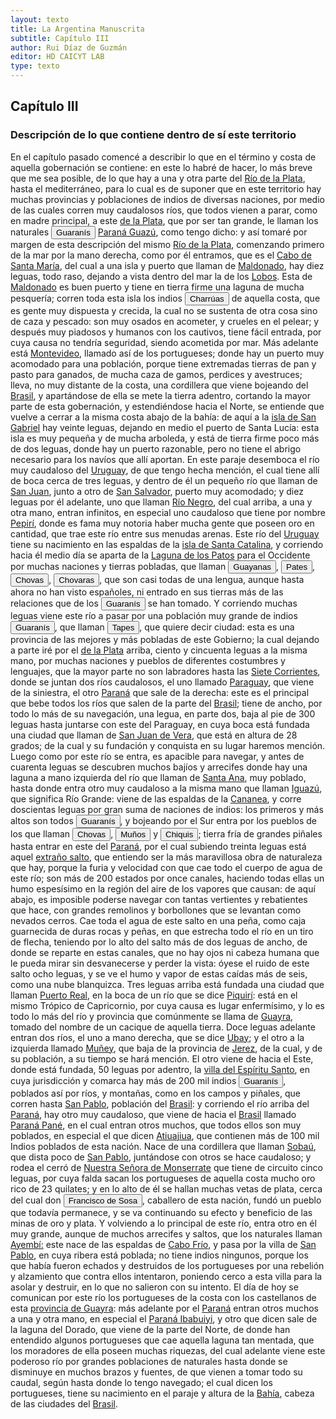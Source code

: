 ```yaml
---
layout: texto
title: La Argentina Manuscrita
subtitle: Capítulo III
author: Rui Díaz de Guzmán
editor: HD CAICYT LAB
type: texto
---
```


## Capítulo III

### Descripción de lo que contiene dentro de sí este territorio


En el capítulo pasado comencé a describir lo que en el término y costa de aquella gobernación se contiene: en este lo habré de hacer, lo más breve que me sea posible, de lo que hay a una y otra parte del <a href="https://recogito.pelagios.org/document/wzqxhk0h3vpikm/part/1/edit#9cb63c35-2b8d-4faa-82e3-899cd8ac34b1" target="_blank">Río de la Plata</a>, hasta el mediterráneo, para lo cual es de suponer que en este territorio hay muchas provincias y poblaciones de indios de diversas naciones, por medio de las cuales corren muy caudalosos ríos, que todos vienen a parar, como en madre principal, a este <a href="https://recogito.pelagios.org/document/wzqxhk0h3vpikm/part/1/edit#ae32d52b-21fa-4570-b9f2-956ed93b1d71" target="_blank">de la Plata</a>, que por ser tan grande, le llaman los naturales <button class="balloon" data-balloon-pos="up" data-balloon-length="large" data-balloon="Aborigine,Native people">Guaranís</button> <a href="https://recogito.pelagios.org/document/wzqxhk0h3vpikm/part/1/edit#c4407351-2020-4084-81aa-6b74e626abd5" target="_blank">Paraná Guazú</a>, como tengo dicho: y así tomaré por margen de esta descripción del mismo <a href="https://recogito.pelagios.org/document/wzqxhk0h3vpikm/part/1/edit#aa5a330d-2da4-4581-b231-00ddc08d69a7" target="_blank">Río de la Plata</a>, comenzando primero de la mar por la mano derecha, como por él entramos, que es el <a href="https://recogito.pelagios.org/document/wzqxhk0h3vpikm/part/1/edit#a5fc51a9-61fc-44e8-aeec-27c29889cda9" target="_blank">Cabo de Santa María</a>, del cual a una isla y puerto que llaman de <a href="https://recogito.pelagios.org/document/wzqxhk0h3vpikm/part/1/edit#f455be59-e505-4390-99e3-924a19ecc940" target="_blank">Maldonado</a>, hay diez leguas, todo raso, dejando a vista dentro del mar la de los <a href="https://recogito.pelagios.org/document/wzqxhk0h3vpikm/part/1/edit#6dd4f0ca-d1d3-4755-9b4a-24365d8c701f" target="_blank">Lobos</a>. Esta de <a href="https://recogito.pelagios.org/document/wzqxhk0h3vpikm/part/1/edit#4fc068da-4846-4e67-9798-a21ecf3fbc3c" target="_blank">Maldonado</a> es buen puerto y tiene en tierra firme una laguna de mucha pesquería; corren toda esta isla los indios <button class="balloon" data-balloon-pos="up" data-balloon-length="large" data-balloon="people">Charrúas</button> de aquella costa, que es gente muy dispuesta y crecida, la cual no se sustenta de otra cosa sino de caza y pescado: son muy osados en acometer, y crueles en el pelear; y después muy piadosos y humanos con los cautivos, tiene fácil entrada, por cuya causa no tendría seguridad, siendo acometida por mar. Más adelante está <a href="https://recogito.pelagios.org/document/wzqxhk0h3vpikm/part/1/edit#cef33fa1-de78-4e77-801d-a8e4ebe9993a" target="_blank">Montevideo</a>, llamado así de los portugueses; donde hay un puerto muy acomodado para una población, porque tiene extremadas tierras de pan y pasto para ganados, de mucha caza de gamos, perdices y avestruces; lleva, no muy distante de la costa, una cordillera que viene bojeando del <a href="https://recogito.pelagios.org/document/wzqxhk0h3vpikm/part/1/edit#04a39fe1-e687-41d3-9ab0-78f4fcfbc72b" target="_blank">Brasil</a>, y apartándose de ella se mete la tierra adentro, cortando la mayor parte de esta gobernación, y estendiéndose hacia el Norte, se entiende que vuelve a cerrar a la misma costa abajo de la bahía: de aquí a la <a href="https://recogito.pelagios.org/document/wzqxhk0h3vpikm/part/1/edit#215857da-1bd8-4227-9df3-6b14006226a1" target="_blank">isla de San Gabriel</a> hay veinte leguas, dejando en medio el puerto de Santa Lucía: esta isla es muy pequeña y de mucha arboleda, y está de tierra firme poco más de dos leguas, donde hay un puerto razonable, pero no tiene el abrigo necesario para los navíos que allí aportan. En este paraje desemboca el río muy caudaloso del <a href="https://recogito.pelagios.org/document/wzqxhk0h3vpikm/part/1/edit#a8cfa173-6795-4843-afbc-246f68804636" target="_blank">Uruguay</a>, de que tengo hecha mención, el cual tiene allí de boca cerca de tres leguas, y dentro de él un pequeño río que llaman de <a href="https://recogito.pelagios.org/document/wzqxhk0h3vpikm/part/1/edit#3fb0f41c-b31f-495d-8dde-8af6f9a7dbd7" target="_blank">San Juan</a>, junto a otro de <a href="https://recogito.pelagios.org/document/wzqxhk0h3vpikm/part/1/edit#328fbfef-7741-4900-9c37-e415c2c3aa02" target="_blank">San Salvador</a>, puerto muy acomodado; y diez leguas por él adelante, uno que llaman <a href="https://recogito.pelagios.org/document/wzqxhk0h3vpikm/part/1/edit#5690748f-02c4-452a-b14a-743d35e11633" target="_blank">Río Negro</a>, del cual arriba, a una y otra mano, entran infinitos, en especial uno caudaloso que tiene por nombre <a href="https://recogito.pelagios.org/document/wzqxhk0h3vpikm/part/1/edit#9a33ddcc-3fa4-4fa4-9dd9-3f73029510c8" target="_blank">Pepirí</a>, donde es fama muy notoria haber mucha gente que poseen oro en cantidad, que trae este río entre sus menudas arenas. Este río del <a href="https://recogito.pelagios.org/document/wzqxhk0h3vpikm/part/1/edit#a27191b6-5add-46c5-bc8e-e1509b01c0e7" target="_blank">Uruguay</a> tiene su nacimiento en las espaldas de la <a href="https://recogito.pelagios.org/document/wzqxhk0h3vpikm/part/1/edit#059610a8-318c-4897-96fb-fd624f572927" target="_blank">isla de Santa Catalina</a>, y corriendo hacia él medio día se aparta de la <a href="https://recogito.pelagios.org/document/wzqxhk0h3vpikm/part/1/edit#a6caff8a-48d5-4c87-b612-5b12afe4246b" target="_blank">Laguna de los Patos</a> para el Occidente por muchas naciones y tierras pobladas, que llaman <button class="balloon" data-balloon-pos="up" data-balloon-length="large" data-balloon="people">Guayanas</button>, <button class="balloon" data-balloon-pos="up" data-balloon-length="large" data-balloon="people">Pates</button>, <button class="balloon" data-balloon-pos="up" data-balloon-length="large" data-balloon="people">Chovas</button>, <button class="balloon" data-balloon-pos="up" data-balloon-length="large" data-balloon="people">Chovaras</button>, que son casi todas de una lengua, aunque hasta ahora no han visto españoles, ni entrado en sus tierras más de las relaciones que de los <button class="balloon" data-balloon-pos="up" data-balloon-length="large" data-balloon="Aborigine,Native people">Guaranís</button> se han tomado. Y corriendo muchas leguas viene este río a pasar por una población muy grande de indios <button class="balloon" data-balloon-pos="up" data-balloon-length="large" data-balloon="Aborigine,Native people">Guaranís</button>, que llaman <button class="balloon" data-balloon-pos="up" data-balloon-length="large" data-balloon="people">Tapes</button>, que quiere decir ciudad: esta es una provincia de las mejores y más pobladas de este Gobierno; la cual dejando a parte iré por el <a href="https://recogito.pelagios.org/document/wzqxhk0h3vpikm/part/1/edit#04386b1e-c314-4641-ad31-7ae02300ec01" target="_blank">de la Plata</a> arriba, ciento y cincuenta leguas a la misma mano, por muchas naciones y pueblos de diferentes costumbres y lenguajes, que la mayor parte no son labradores hasta las <a href="https://recogito.pelagios.org/document/wzqxhk0h3vpikm/part/1/edit#837cb49d-80d1-459e-9a71-0a8b8ddf3794" target="_blank">Siete Corrientes</a>, donde se juntan dos ríos caudalosos, el uno llamado <a href="https://recogito.pelagios.org/document/wzqxhk0h3vpikm/part/1/edit#2a836e03-41ed-4fd2-a97b-e00aa929e8e4" target="_blank">Paraguay</a>, que viene de la siniestra, el otro <a href="https://recogito.pelagios.org/document/wzqxhk0h3vpikm/part/1/edit#201c1d48-c913-4caa-8180-1a0fe454d82d" target="_blank">Paraná</a> que sale de la derecha: este es el principal que bebe todos los ríos que salen de la parte del <a href="https://recogito.pelagios.org/document/wzqxhk0h3vpikm/part/1/edit#79fcb527-6d07-4b71-9a53-87df6b3147ef" target="_blank">Brasil</a>; tiene de ancho, por todo lo más de su navegación, una legua, en parte dos, baja al pie de 300 leguas hasta juntarse con este del Paraguay, en cuya boca está fundada una ciudad que llaman de <a href="https://recogito.pelagios.org/document/wzqxhk0h3vpikm/part/1/edit#239e4b34-e20b-415d-b9bc-e9a9f33a6467" target="_blank">San Juan de Vera</a>, que está en altura de 28 grados; de la cual y su <rs xml:id="recogito-7f5e8866-a982-4c03-9970-4576b9fe1b03" type="event">fundación y conquista</rs> en su lugar haremos mención. Luego como por este río se entra, es apacible para navegar, y antes de cuarenta leguas se descubren muchos bajíos y arrecifes donde hay una laguna a mano izquierda del río que llaman de <a href="https://recogito.pelagios.org/document/wzqxhk0h3vpikm/part/1/edit#7d00f21d-0047-4928-b34c-dfb26890008d" target="_blank">Santa Ana</a>, muy poblado, hasta donde entra otro muy caudaloso a la misma mano que llaman <a href="https://recogito.pelagios.org/document/wzqxhk0h3vpikm/part/1/edit#5e111a99-ab54-41a7-81c4-64f0cfcd5d1b" target="_blank">Iguazú</a>, que significa Río Grande: viene de las espaldas de la <a href="https://recogito.pelagios.org/document/wzqxhk0h3vpikm/part/1/edit#047d602a-889a-4e4d-8416-5f5a2203582a" target="_blank">Cananea</a>, y corre doscientas leguas por gran suma de naciones de indios: los primeros y más altos son todos <button class="balloon" data-balloon-pos="up" data-balloon-length="large" data-balloon="Aborigine,Native people">Guaranís</button>, y bojeando por el Sur entra por los pueblos de los que llaman <button class="balloon" data-balloon-pos="up" data-balloon-length="large" data-balloon="people">Chovas</button>, <button class="balloon" data-balloon-pos="up" data-balloon-length="large" data-balloon="people">Muños</button> y <button class="balloon" data-balloon-pos="up" data-balloon-length="large" data-balloon="people">Chiquis</button>; tierra fría de grandes piñales hasta entrar en este del <a href="https://recogito.pelagios.org/document/wzqxhk0h3vpikm/part/1/edit#20534454-488e-4f88-99e2-882e05e53b08" target="_blank">Paraná</a>, por el cual subiendo treinta leguas está aquel <a href="https://recogito.pelagios.org/document/wzqxhk0h3vpikm/part/1/edit#e95c2daf-e08e-47d9-8125-ac4dae725ca8" target="_blank">extraño salto</a>, que entiendo ser la más maravillosa obra de naturaleza que hay, porque la furia y velocidad con que cae todo el cuerpo de agua de este río; son más de 200 estados por once canales, haciendo todas ellas un humo espesísimo en la región del aire de los vapores que causan: de aquí abajo, es imposible poderse navegar con tantas vertientes y rebatientes que hace, con grandes remolinos y borbollones que se levantan como nevados cerros. Cae toda el agua de este salto en una peña, como caja guarnecida de duras rocas y peñas, en que estrecha todo el río en un tiro de flecha, teniendo por lo alto del salto más de dos leguas de ancho, de donde se reparte en estas canales, que no hay ojos ni cabeza humana que le pueda mirar sin desvanecerse y perder la vista: óyese el ruido de este salto ocho leguas, y se ve el humo y vapor de estas caídas más de seis, como una nube blanquizca. Tres leguas arriba está fundada una ciudad que llaman <a href="https://recogito.pelagios.org/document/wzqxhk0h3vpikm/part/1/edit#58c3f39f-eb9b-4727-8ed6-bd008227ab17" target="_blank">Puerto Real</a>, en la boca de un río que se dice <a href="https://recogito.pelagios.org/document/wzqxhk0h3vpikm/part/1/edit#04cc4db8-f865-4fe2-9a87-338676c54f7b" target="_blank">Piquirí</a>: está en el mismo Trópico de Capricornio, por cuya causa es lugar enfermísimo, y lo es todo lo más del río y provincia que comúnmente se llama de <a href="https://recogito.pelagios.org/document/wzqxhk0h3vpikm/part/1/edit#ad22a97b-537d-44f4-bfc0-db847ad27373" target="_blank">Guayra</a>, tomado del nombre de un cacique de aquella tierra. Doce leguas adelante entran dos ríos, el uno a mano derecha, que se dice <a href="https://recogito.pelagios.org/document/wzqxhk0h3vpikm/part/1/edit#89776d8c-9af9-4d55-91ba-18d0846ae151" target="_blank">Ubay</a>; y el otro a la izquierda llamado <a href="https://recogito.pelagios.org/document/wzqxhk0h3vpikm/part/1/edit#5a5cf4fe-8030-4c14-9ce9-344cc0943fb4" target="_blank">Muñey</a>, que baja de la provincia de <a href="https://recogito.pelagios.org/document/wzqxhk0h3vpikm/part/1/edit#13dd0aa5-bc45-47dc-af5c-41e4173f41c2" target="_blank">Jerez</a>, de la cual, y de su población, a su tiempo se hará mención. El otro viene de hacia el Este, donde está fundada, 50 leguas por adentro, la <a href="https://recogito.pelagios.org/document/wzqxhk0h3vpikm/part/1/edit#39e4c83e-b0a6-4b2d-a74e-390b54cfb6d3" target="_blank">villa del Espíritu Santo</a>, en cuya jurisdicción y comarca hay más de 200 mil indios <button class="balloon" data-balloon-pos="up" data-balloon-length="large" data-balloon="Aborigine,Native people">Guaranís</button>, poblados así por ríos, y montañas, como en los campos y piñales, que corren hasta <a href="https://recogito.pelagios.org/document/wzqxhk0h3vpikm/part/1/edit#8138e05d-7f6d-4b18-b0a1-6a8b4b488ece" target="_blank">San Pablo</a>, población del <a href="https://recogito.pelagios.org/document/wzqxhk0h3vpikm/part/1/edit#c837c590-1cf3-41b1-a026-97173adc6077" target="_blank">Brasil</a>: y corriendo el río arriba del <a href="https://recogito.pelagios.org/document/wzqxhk0h3vpikm/part/1/edit#cf98fec4-3fb1-4c81-b791-686a002492db" target="_blank">Paraná</a>, hay otro muy caudaloso, que viene de hacia el <a href="https://recogito.pelagios.org/document/wzqxhk0h3vpikm/part/1/edit#cdbe876c-5b7c-4c1c-8617-3e6180f0afd7" target="_blank">Brasil</a> llamado <a href="https://recogito.pelagios.org/document/wzqxhk0h3vpikm/part/1/edit#5b94b72b-903b-41c9-a1ea-fb485ce59cb5" target="_blank">Paraná Pané</a>, en el cual entran otros muchos, que todos ellos son muy poblados, en especial el que dicen <a href="https://recogito.pelagios.org/document/wzqxhk0h3vpikm/part/1/edit#215db260-f529-41b3-942c-bb4ebb35f995" target="_blank">Atiuajiua</a>, que contienen más de 100 mil Indios poblados de esta nación. Nace de una cordillera que llaman <a href="https://recogito.pelagios.org/document/wzqxhk0h3vpikm/part/1/edit#f5e1524e-b660-4f95-96b6-69a8f6473c32" target="_blank">Sobaú</a>, que dista poco de <a href="https://recogito.pelagios.org/document/wzqxhk0h3vpikm/part/1/edit#dc647cef-970a-4763-a988-6f50aa17f78c" target="_blank">San Pablo</a>, juntándose con otros se hace caudaloso; y rodea el cerró de <a href="https://recogito.pelagios.org/document/wzqxhk0h3vpikm/part/1/edit#89effcf7-3c2c-47dd-9d94-de42644648cd" target="_blank">Nuestra Señora de Monserrate</a> que tiene de circuito cinco leguas, por cuya falda sacan los portugueses de aquella costa mucho oro rico de 23 quilates; y en lo alto de él se hallan muchas vetas de plata, cerca del cual don <button class="balloon" data-balloon-pos="up" data-balloon-length="large" data-balloon="people">Francisco de Sosa</button>, caballero de esta nación, fundó un pueblo que todavía permanece, y se va continuando su efecto y beneficio de las minas de oro y plata. Y volviendo a lo principal de este río, entra otro en él muy grande, aunque de muchos arrecifes y saltos, que los naturales llaman <a href="https://recogito.pelagios.org/document/wzqxhk0h3vpikm/part/1/edit#f9a71762-295f-462b-a877-b68c123826ee" target="_blank">Ayembí:</a> este nace de las espaldas de <a href="https://recogito.pelagios.org/document/wzqxhk0h3vpikm/part/1/edit#f9e06170-dda8-4024-bcc3-c00a7155e6c8" target="_blank">Cabo Frío</a>, y pasa por la villa de <a href="https://recogito.pelagios.org/document/wzqxhk0h3vpikm/part/1/edit#57452c32-0ad9-4dbf-98b1-5a8a167d6a50" target="_blank">San Pablo</a>, en cuya ribera está poblada; no tiene indios ningunos, porque los que había fueron echados y destruidos de los portugueses por una <rs xml:id="recogito-e07b091c-9929-487d-8e04-b1b777603938" type="event">rebelión y alzamiento</rs> que contra ellos intentaron, poniendo cerco a esta villa para la asolar y destruir, en lo que no salieron con su intento. El día de hoy se comunican por este río los portugueses de la costa con los castellanos de esta <a href="https://recogito.pelagios.org/document/wzqxhk0h3vpikm/part/1/edit#2318fc5e-7ee6-47a0-92ea-84c209e3a666" target="_blank">provincia de Guayra</a>: más adelante por el <a href="https://recogito.pelagios.org/document/wzqxhk0h3vpikm/part/1/edit#56aabc89-f90d-4253-ac38-80dc23eabcdb" target="_blank">Paraná</a> entran otros muchos a una y otra mano, en especial el <a href="https://recogito.pelagios.org/document/wzqxhk0h3vpikm/part/1/edit#875d0576-8362-492f-b090-9c444c62ab13" target="_blank">Paraná Ibabuiyi</a>, y otro que dicen sale de la <rs xml:id="recogito-d490b0b2-33d3-40af-b5bb-57455d9e5f96" type="event">laguna del Dorado</rs>, que viene de la parte del Norte, de donde han entendido algunos portugueses que cae aquella laguna tan mentada, que los moradores de ella poseen muchas riquezas, del cual adelante viene este poderoso río por grandes poblaciones de naturales hasta donde se disminuye en muchos brazos y fuentes, de que vienen a tomar todo su caudal, según hasta donde lo tengo navegado; el cual dicen los portugueses, tiene su nacimiento en el paraje y altura de la <a href="https://recogito.pelagios.org/document/wzqxhk0h3vpikm/part/1/edit#33fe3cdd-e97e-431e-80bc-9c95119483b0" target="_blank">Bahía</a>, cabeza de las ciudades del <a href="https://recogito.pelagios.org/document/wzqxhk0h3vpikm/part/1/edit#9585b022-47ff-47be-9be6-d370340f2d5e" target="_blank">Brasil</a>.
